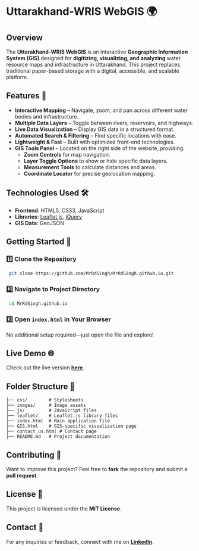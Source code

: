 # Uttarakhand-WRIS WebGIS 🌍

## Overview
The **Uttarakhand-WRIS WebGIS** is an interactive **Geographic Information System (GIS)** designed for **digitizing, visualizing, and analyzing** water resource maps and infrastructure in Uttarakhand. This project replaces traditional paper-based storage with a digital, accessible, and scalable platform.

## Features 🚀
- **Interactive Mapping** – Navigate, zoom, and pan across different water bodies and infrastructure.
- **Multiple Data Layers** – Toggle between rivers, reservoirs, and highways.
- **Live Data Visualization** – Display GIS data in a structured format.
- **Automated Search & Filtering** – Find specific locations with ease.
- **Lightweight & Fast** – Built with optimized front-end technologies.
- **GIS Tools Panel** – Located on the right side of the website, providing:
  - **Zoom Controls** for map navigation.
  - **Layer Toggle Options** to show or hide specific data layers.
  - **Measurement Tools** to calculate distances and areas.
  - **Coordinate Locator** for precise geolocation mapping.

## Technologies Used 🛠️
- **Frontend**: HTML5, CSS3, JavaScript
- **Libraries**: [Leaflet.js](https://leafletjs.com/), [jQuery](https://jquery.com/)
- **GIS Data**: GeoJSON

## Getting Started 🚀
### 1️⃣ Clone the Repository
```bash
 git clone https://github.com/MrRdSingh/MrRdSingh.github.io.git
```
### 2️⃣ Navigate to Project Directory
```bash
 cd MrRdSingh.github.io
```
### 3️⃣ Open `index.html` in Your Browser
No additional setup required—just open the file and explore!

## Live Demo 🌐
Check out the live version **[here](https://MrRdSingh.github.io/)**.

## Folder Structure 📂
```
├── css/        # Stylesheets
├── images/     # Image assets
├── js/         # JavaScript files
├── leaflet/    # Leaflet.js library files
├── index.html  # Main application file
├── GIS.html    # GIS-specific visualization page
├── contact_us.html # Contact page
├── README.md   # Project documentation
```

## Contributing 🤝
Want to improve this project? Feel free to **fork** the repository and submit a **pull request**.

## License 📜
This project is licensed under the **MIT License**.

## Contact 📧
For any inquiries or feedback, connect with me on **[LinkedIn](https://www.linkedin.com/in/mrrdsingh/)**.
